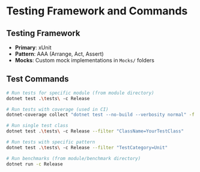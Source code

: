 # Testing Framework and Commands

## Testing Framework
- **Primary**: xUnit
- **Pattern**: AAA (Arrange, Act, Assert)
- **Mocks**: Custom mock implementations in `Mocks/` folders

## Test Commands
```bash
# Run tests for specific module (from module directory)
dotnet test .\tests\ -c Release

# Run tests with coverage (used in CI)
dotnet-coverage collect "dotnet test --no-build --verbosity normal" -f xml -o "coverage.xml"

# Run single test class
dotnet test .\tests\ -c Release --filter "ClassName=YourTestClass"

# Run tests with specific pattern
dotnet test .\tests\ -c Release --filter "TestCategory=Unit"

# Run benchmarks (from module/benchmark directory)
dotnet run -c Release
```